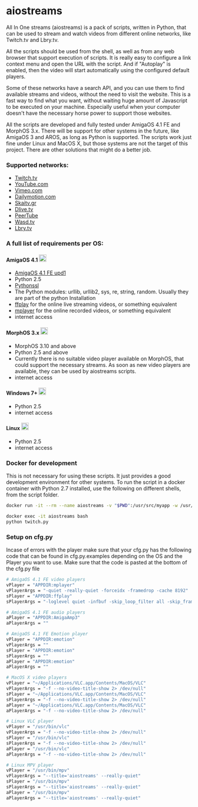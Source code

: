 # aiostreams
All In One streams (aiostreams) is a pack of scripts, written in Python, that can be used to stream and watch videos from different online networks, like Twitch.tv and Lbry.tv.

All the scripts should be used from the shell, as well as from any web browser that support execution of scripts. It is really easy to configure a link context menu and open the URL with the script. And if "Autoplay" is enabled, then the video will start automatically using the configured default players.

Some of these networks have a search API, and you can use them to find available streams and videos, without the need to visit the website. This is a fast way to find what you want, without waiting huge amount of Javascript to be executed on your machine. Especially useful when your computer doesn't have the necessary horse power to support those websites.

All the scripts are developed and fully tested under AmigaOS 4.1 FE and MorphOS 3.x. There will be support for other systems in the future, like AmigaOS 3 and AROS, as long as Python is supported. The scripts work just fine under Linux and MacOS X, but those systems are not the target of this project. There are other solutions that might do a better job.

### Supported networks:
* [Twitch.tv](https://www.twitch.tv/)
* [YouTube.com](https://youtube.com/)
* [Vimeo.com](https://vimeo.com/)
* [Dailymotion.com](https://www.dailymotion.com)
* [Skaitv.gr](http://www.skaitv.gr/)
* [Dlive.tv](https://dlive.tv/)
* [PeerTube](https://joinpeertube.org/)
* [Wasd.tv](https://wasd.tv/)
* [Lbry.tv](https://lbry.tv/)

### A full list of requirements per OS:
#### AmigaOS 4.1 [<img src="https://pbs.twimg.com/profile_images/2319157842/lxuzbb11861j2p9e53lt_400x400.png" width="20" height="20">](https://www.amigaos.net/)
* [AmigaOS 4.1 FE upd1][amigaos]
* Python 2.5
* [Pythonssl][pythonssl]
* The Python modules: urllib, urllib2, sys, re, string, random. Usually they are part of the python Installation
* [ffplay][ffmpeg] for the online live streaming videos, or something equivalent
* [mplayer][mplayer] for the online recorded videos, or something equivalent
* internet access

#### MorphOS 3.x [<img src="https://upload.wikimedia.org/wikipedia/commons/6/6d/Morph_os.jpg" width="20" height="20">](https://www.morphos-team.net/)
* MorphOS 3.10 and above
* Python 2.5 and above
* Currently there is no suitable video player available on MorphOS, that could support the necessary streams. As soon as new video players are available, they can be used by aiostreams scripts.
* internet access

#### Windows 7+ [<img src="https://lh3.googleusercontent.com/proxy/GOp9vPBzwlkGTos8vN5s497h9WQgd7h6N9IUYBiuDH5mIUAdatfksDOddcfiRi8yobFyagCQLGequQaeDOmIqoz0djjRPSnShXzuQET-gh5NNqxzChcSFYRSJA" width="20" height="20">](https://www.microsoft.com/)
* Python 2.5
* internet access

#### Linux [<img src="https://i.imgur.com/71FsbfV.png" width="20" height="20">](https://www.linux.org/)
* Python 2.5
* internet access

### Docker for development
This is not necessary for using these scripts. It just provides a good development environment for other systems.
To run the script in a docker container with Python 2.7 installed, use the following on different shells, from the script folder.

```bash
docker run -it --rm --name aiostreams -v "$PWD":/usr/src/myapp -w /usr/src/myapp python:2
```
```bash
docker exec -it aiostreams bash
python twitch.py
```
### Setup on cfg.py
Incase of errors with the player make sure that your cfg.py has the following code that can be found in cfg.py.examples depending on the OS and the Player you want to use. Make sure that the code is pasted at the bottom of the cfg.py file
```bash
# AmigaOS 4.1 FE video players
vPlayer = "APPDIR:mplayer"
vPlayerArgs = "-quiet -really-quiet -forceidx -framedrop -cache 8192"
sPlayer = "APPDIR:ffplay"
sPlayerArgs = "-loglevel quiet -infbuf -skip_loop_filter all -skip_frame noref"

# AmigaOS 4.1 FE audio players
aPlayer = "APPDIR:AmigaAmp3"
aPlayerArgs = ""

# AmigaOS 4.1 FE Emotion player
vPlayer = "APPDIR:emotion"
vPlayerArgs = ""
sPlayer = "APPDIR:emotion"
sPlayerArgs = ""
aPlayer = "APPDIR:emotion"
aPlayerArgs = ""

# MacOS X video players
vPlayer = "~/Applications/VLC.app/Contents/MacOS/VLC"
vPlayerArgs = "-f --no-video-title-show 2> /dev/null"
sPlayer = "~/Applications/VLC.app/Contents/MacOS/VLC"
sPlayerArgs = "-f --no-video-title-show 2> /dev/null"
aPlayer = "~/Applications/VLC.app/Contents/MacOS/VLC"
aPlayerArgs = "-f --no-video-title-show 2> /dev/null"

# Linux VLC player
vPlayer = "/usr/bin/vlc"
vPlayerArgs = "-f --no-video-title-show 2> /dev/null"
sPlayer = "/usr/bin/vlc"
sPlayerArgs = "-f --no-video-title-show 2> /dev/null"
aPlayer = "/usr/bin/vlc"
aPlayerArgs = "-f --no-video-title-show 2> /dev/null"

# Linux MPV player
vPlayer = "/usr/bin/mpv"
vPlayerArgs = "--title='aiostreams' --really-quiet"
sPlayer = "/usr/bin/mpv"
sPlayerArgs = "--title='aiostreams' --really-quiet"
aPlayer = "/usr/bin/mpv"
aPlayerArgs = "--title='aiostreams' --really-quiet"

```

[pythonssl]: http://os4depot.net/?function=showfile&file=library/misc/pythonssl.lha
[ffmpeg]: http://os4depot.net/?function=showfile&file=video/convert/ffmpeg.lha
[mplayer]: http://os4depot.net/index.php?function=search&tool=simple&f_fields=mplayer
[amigaos]: http://amigaos.net
[blog]: https://walkero.gr
